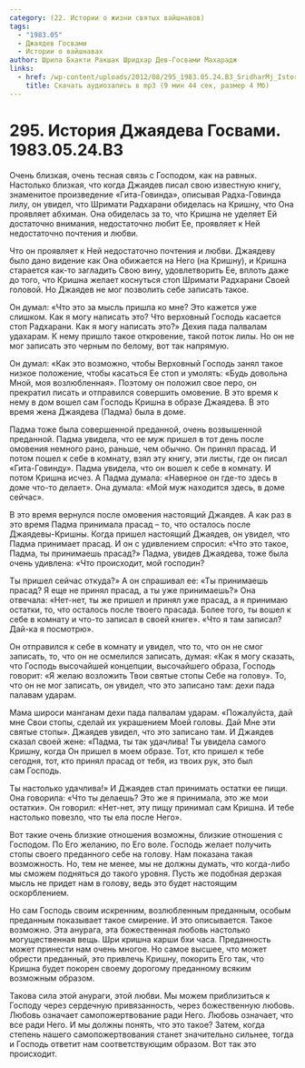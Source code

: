 ```yaml
---
category: (22. Истории о жизни святых вайшнавов)
tags:
  - "1983.05"
  - Джаядев Госвами
  - Истории о вайшнавах
author: Шрила Бхакти Ракшак Шридхар Дев-Госвами Махарадж
links:
  - href: /wp-content/uploads/2012/08/295_1983.05.24.B3_SridharMj_Istoriya_Jayadeva_Goswami.mp3
    title: Скачать аудиозапись в mp3 (9 мин 44 сек, размер 4 Мб)
---
```


# 295. История Джаядева Госвами. 1983.05.24.B3

Очень близкая, очень тесная связь с Господом, как на равных. Настолько близкая, что когда Джаядев писал свою известную книгу, знаменитое произведение «Гита-Говинда», описывая Радха-Говинда лилу, он увидел, что Шримати Радхарани обиделась на Кришну, что Она проявляет абхиман. Она обиделась за то, что Кришна не уделяет Ей достаточно внимания, недостаточно любит Ее, проявляет к Ней недостаточно почтения и любви.

Что он проявляет к Ней недостаточно почтения и любви. Джаядеву было дано видение как Она обижается на Него (на Кришну), и Кришна старается как-то загладить Свою вину, удовлетворить Ее, вплоть даже до того, что Кришна желает коснуться стоп Шримати Радхарани Своей головой. Но Джаядев не мог позволить себе записать такое.

Он думал: «Что это за мысль пришла ко мне? Это кажется уже слишком. Как я могу написать это? Что верховный Господь касается стоп Радхарани. Как я могу написать это?» Дехия пада палвалам удахарам. К нему пришло такое откровение, такой поток лилы. Но он не мог записать это черным по белому, вот так напрямую.

Он думал: «Как это возможно, чтобы Верховный Господь занял такое низкое положение, чтобы касаться Ее стоп и умолять: «Будь довольна Мной, моя возлюбленная». Поэтому он положил свое перо, он прекратил писать и отправился совершить омовение. В это время к нему в дом вошел сам Господь Кришна в образе Джаядева. В это время жена Джаядева (Падма) была в доме.

Падма тоже была совершенной преданной, очень возвышенной преданной. Падма увидела, что ее муж пришел в тот день после омовения немного рано, раньше, чем обычно. Он принял прасад. И потом пошел к себе в комнату, взял эту книгу, эти листы, где он писал «Гита-Говинду». Падма увидела, что он вошел к себе в комнату. И потом Кришна исчез. А Падма думала: «Наверное он где-то здесь в доме что-то делает». Она думала: «Мой муж находится здесь, в доме сейчас».

В это время вернулся после омовения настоящий Джаядев. А как раз в это время Падма принимала прасад – то, что осталось после Джаядевы-Кришны. Когда пришел настоящий Джаядев, он увидел, что Падма принимает прасад. И он с удивлением спросил: «Что это такое, Падма, ты принимаешь прасад?» Падма, увидев Джаядева, тоже была очень удивлена: «Что происходит, мой господин?

Ты пришел сейчас откуда?» А он спрашивал ее: «Ты принимаешь прасад? Я еще не принял прасад, а ты уже принимаешь?» Она отвечала: «Нет-нет, ты же пришел и принял уже прасад, а я принимаю остатки, то, что осталось после твоего прасада. Более того, ты вошел к себе в комнату и что-то записал в своей книге». «Что я там записал? Дай-ка я посмотрю».

Он отправился к себе в комнату и увидел, что то, что он не смог записать, то, что он не осмелился записать, думая: «Как я могу сказать, что Господь высочайшей концепции, высочайшего образа, Господь говорит: «Я желаю возложить Твои святые стопы Себе на голову». То, что он не мог записать, он увидел, что это записано там: дехи пада палавам ударам.

Мама широси манганам дехи пада палвалам ударам. «Пожалуйста, дай мне Свои стопы, сделай их украшением Моей головы. Дай Мне эти святые стопы». Джаядев увидел, что это записано там. И Джаядев сказал своей жене: «Падма, ты так удачлива! Ты увидела самого Кришну, когда Он пришел в моем образе. Тот, кто пришел к тебе сегодня, тот, кто принял прасад от тебя, из твоих рук, это был сам Господь.

Ты настолько удачлива!» И Джаядев стал принимать остатки ее пищи. Она говорила: «Что ты делаешь? Это же я принимала, это же мои остатки». Он говорил: «Нет-нет, эту пищу принимал сам Кришна. И тебе настолько повезло, что ты ела после Него».

Вот такие очень близкие отношения возможны, близкие отношения с Господом. По Его желанию, по Его воле. Господь желает получить стопы своего преданного себе на голову. Нам показана такая возможность. Но, тем не менее, мы не должны думать, что когда-либо мы сможем подняться до такого уровня. Пусть же подобная дерзкая мысль не придет нам в голову, ведь это будет настоящим оскорблением.

Но сам Господь своим искренним, возлюбленным преданным, особым преданным показывает такое смирение. И это описывается. Такое возможно. Эта анурага, эта божественная любовь настолько могущественная вещь. Шри кришна карши бхи часа. Преданность может принести нам очень многое. Но самое высшее, что может обрести преданный, это привлечь Кришну, покорить Его так, что Кришна будет покорен своему дорогому преданному всяким возможным образом.

Такова сила этой анураги, этой любви. Мы можем приблизиться к Господу через сердечную привязанность, через божественную любовь. Любовь означает самопожертвование ради Него. Любовь означает, что все ради Него. И мы должны понять, что это такое? Затем, когда степень нашего самопожертвования станет значительно сильнее, тогда и Господь ответит нам соответствующим образом. Вот так это происходит.

